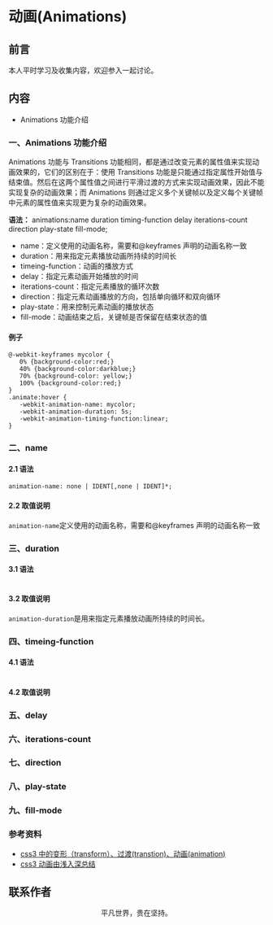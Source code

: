 # 动画(Animations)

## 前言

本人平时学习及收集内容，欢迎参入一起讨论。

## 内容

- Animations 功能介绍

### 一、Animations 功能介绍

Animations 功能与 Transitions 功能相同，都是通过改变元素的属性值来实现动画效果的，它们的区别在于：使用 Transitions 功能是只能通过指定属性开始值与结束值。然后在这两个属性值之间进行平滑过渡的方式来实现动画效果，因此不能实现复杂的动画效果；而 Animations 则通过定义多个关键帧以及定义每个关键帧中元素的属性值来实现更为复杂的动画效果。

**语法：** animations:name duration timing-function delay iterations-count direction play-state fill-mode;

- name：定义使用的动画名称，需要和@keyframes 声明的动画名称一致
- duration：用来指定元素播放动画所持续的时间长
- timeing-function：动画的播放方式
- delay：指定元素动画开始播放的时间
- iterations-count：指定元素播放的循环次数
- direction：指定元素动画播放的方向，包括单向循环和双向循环
- play-state：用来控制元素动画的播放状态
- fill-mode：动画结束之后，关键帧是否保留在结束状态的值

#### 例子

```
@-webkit-keyframes mycolor {
   0% {background-color:red;}
   40% {background-color:darkblue;}
   70% {background-color: yellow;}
   100% {background-color:red;}
}
.animate:hover {
   -webkit-animation-name: mycolor;
   -webkit-animation-duration: 5s;
   -webkit-animation-timing-function:linear;
}
```

### 二、name

#### 2.1 语法

```
animation-name: none | IDENT[,none | IDENT]*;
```

#### 2.2 取值说明

`animation-name`定义使用的动画名称，需要和@keyframes 声明的动画名称一致

### 三、duration

#### 3.1 语法

```

```

#### 3.2 取值说明

`animation-duration`是用来指定元素播放动画所持续的时间长。

### 四、timeing-function

#### 4.1 语法

```

```

#### 4.2 取值说明

### 五、delay

### 六、iterations-count

### 七、direction

### 八、play-state

### 九、fill-mode

### 参考资料

- [css3 中的变形（transform）、过渡(transtion)、动画(animation)](https://www.cnblogs.com/qianduanjingying/p/4937574.html)
- [css3 动画由浅入深总结](https://www.cnblogs.com/tugenhua0707/p/5385261.html)

## 联系作者

<div align="center">
    <p>
        平凡世界，贵在坚持。
    </p>
    <img :src="$withBase('/about/contact.png')" />
</div>

